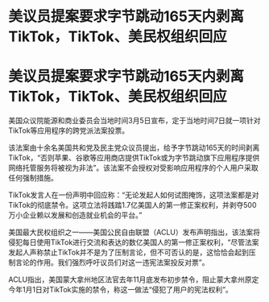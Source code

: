 # 美议员提案要求字节跳动165天内剥离TikTok，TikTok、美民权组织回应

# 美议员提案要求字节跳动165天内剥离TikTok，TikTok、美民权组织回应

美国众议院能源和商业委员会当地时间3月5日宣布，定于当地时间7日就一项针对TikTok等应用程序的跨党派法案投票。

该法案由十余名美国共和党及民主党众议员提出，给予字节跳动165天的时间剥离TikTok，“否则苹果、谷歌等应用商店提供TikTok或为字节跳动旗下应用程序提供网络托管服务将被视为非法”。该法案不会授权对受影响应用程序的个人用户采取任何强制措施。

TikTok发言人在一份声明中回应称：“无论发起人如何试图掩饰，这项法案都是对TikTok的彻底禁令。这项立法将践踏1.7亿美国人的第一修正案权利，并剥夺500万小企业赖以发展和创造就业机会的平台。”

美国最大民权组织之一——美国公民自由联盟（ACLU）发布声明指出，该法案将侵犯每日使用TikTok进行交流和表达的数亿美国人的第一修正案权利，“尽管法案发起人声称禁止TikTok并不是为了压制言论，但不可否认的是，这恰恰会起到压制言论的作用。我们强烈呼吁议员们对这一违宪法案投反对票”。

ACLU指出，美国蒙大拿州地区法官去年11月底发布初步禁令，阻止蒙大拿州原定今年1月1日对TikTok实施的禁令，称这一做法“侵犯了用户的宪法权利”。

